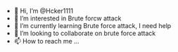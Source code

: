 - 👋 Hi, I’m @Hcker1111
- 👀 I’m interested in Brute forcw attack
- 🌱 I’m currently learning Brute force attack, I need help
- 💞️ I’m looking to collaborate on brute force attack 
- 📫 How to reach me ...

<!---
Hcker1111/Hcker1111 is a ✨ special ✨ repository because its `README.md` (this file) appears on your GitHub profile.
You can click the Preview link to take a look at your changes.
--->
